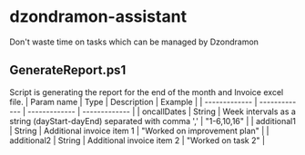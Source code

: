 # dzondramon-assistant
Don't waste time on tasks which can be managed by Dzondramon

## GenerateReport.ps1
Script is generating the report for the end of the month and Invoice excel file.
| Param name  | Type | Description | Example |
| ------------- | ------------- | ------------- | ------------- |
| oncallDates  | String  | Week intervals as a string (dayStart-dayEnd) separated with comma  ',' | "1-6,10,16" |
| additional1  | String  | Additional invoice item 1 | "Worked on improvement plan" |
| additional2  | String  | Additional invoice item 2 | "Worked on task 2" |
